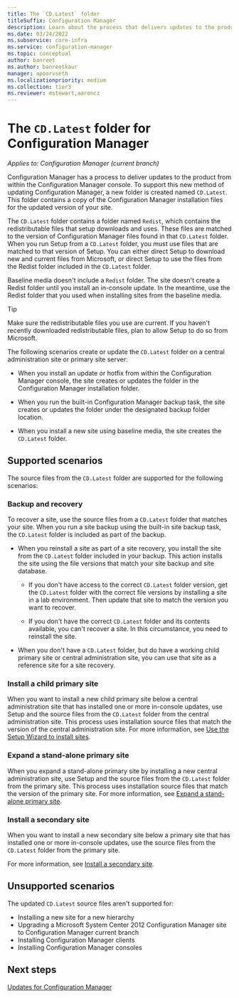```yaml
---
title: The `CD.Latest` folder
titleSuffix: Configuration Manager
description: Learn about the process that delivers updates to the product from within the Configuration Manager console.
ms.date: 03/24/2022
ms.subservice: core-infra
ms.service: configuration-manager
ms.topic: conceptual
author: banreet
ms.author: banreetkaur
manager: apoorvseth
ms.localizationpriority: medium
ms.collection: tier3
ms.reviewer: mstewart,aaroncz 
---
```


# The `CD.Latest` folder for Configuration Manager

*Applies to: Configuration Manager (current branch)*

Configuration Manager has a process to deliver updates to the product from within the Configuration Manager console. To support this new method of updating Configuration Manager, a new folder is created named `CD.Latest`. This folder contains a copy of the Configuration Manager installation files for the updated version of your site.

The `CD.Latest` folder contains a folder named  `Redist`, which contains the redistributable files that setup downloads and uses. These files are matched to the version of Configuration Manager files found in that `CD.Latest` folder. When you run Setup from a `CD.Latest` folder, you must use files that are matched to that version of Setup. You can either direct Setup to download new and current files from Microsoft, or direct Setup to use the files from the Redist folder included in the `CD.Latest` folder.

Baseline media doesn't include a `Redist` folder. The site doesn't create a Redist folder until you install an in-console update. In the meantime, use the Redist folder that you used when installing sites from the baseline media.

> [!TIP]
> Make sure the redistributable files you use are current. If you haven't recently downloaded redistributable files, plan to allow Setup to do so from Microsoft.

The following scenarios create or update the `CD.Latest` folder on a central administration site or primary site server:

- When you install an update or hotfix from within the Configuration Manager console, the site creates or updates the folder in the Configuration Manager installation folder.

- When you run the built-in Configuration Manager backup task, the site creates or updates the folder under the designated backup folder location.

- When you install a new site using baseline media, the site creates the `CD.Latest` folder.

## Supported scenarios

The source files from the `CD.Latest` folder are supported for the following scenarios:

### Backup and recovery

To recover a site, use the source files from a `CD.Latest` folder that matches your site. When you run a site backup using the built-in site backup task, the `CD.Latest` folder is included as part of the backup.

- When you reinstall a site as part of a site recovery, you install the site from the `CD.Latest` folder included in your backup. This action installs the site using the file versions that match your site backup and site database.

  - If you don't have access to the correct `CD.Latest` folder version, get the `CD.Latest` folder with the correct file versions by installing a site in a lab environment. Then update that site to match the version you want to recover.

  - If you don't have the correct `CD.Latest` folder and its contents available, you can't recover a site. In this circumstance, you need to reinstall the site.

- When you don't have a `CD.Latest` folder, but do have a working child primary site or central administration site, you can use that site as a reference site for a site recovery.

### Install a child primary site

When you want to install a new child primary site below a central administration site that has installed one or more in-console updates, use Setup and the source files from the `CD.Latest` folder from the central administration site. This process uses installation source files that match the version of the central administration site. For more information, see [Use the Setup Wizard to install sites](../deploy/install/use-the-setup-wizard-to-install-sites.md).

### Expand a stand-alone primary site

When you expand a stand-alone primary site by installing a new central administration site, use Setup and the source files from the `CD.Latest` folder from the primary site. This process uses installation source files that match the version of the primary site. For more information, see [Expand a stand-alone primary site](../deploy/install/setup-wizard-central-primary.md#expand-a-stand-alone-primary-site).

### Install a secondary site
<!-- SCCMDocs-pr issue #3164 -->

When you want to install a new secondary site below a primary site that has installed one or more in-console updates, use the source files from the `CD.Latest` folder from the primary site.

For more information, see [Install a secondary site](../deploy/install/setup-wizard-secondary.md).

## Unsupported scenarios

The updated `CD.Latest` source files aren't supported for:

- Installing a new site for a new hierarchy
- Upgrading a Microsoft System Center 2012 Configuration Manager site to Configuration Manager current branch
- Installing Configuration Manager clients
- Installing Configuration Manager consoles

## Next steps

[Updates for Configuration Manager](updates.md)
